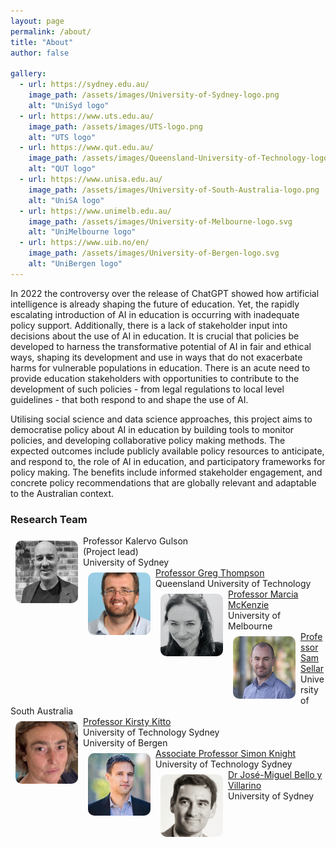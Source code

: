 ```yaml
---
layout: page
permalink: /about/
title: "About"
author: false

gallery:
  - url: https://sydney.edu.au/
    image_path: /assets/images/University-of-Sydney-logo.png
    alt: "UniSyd logo"
  - url: https://www.uts.edu.au/
    image_path: /assets/images/UTS-logo.png
    alt: "UTS logo"
  - url: https://www.qut.edu.au/
    image_path: /assets/images/Queensland-University-of-Technology-logo.png
    alt: "QUT logo"
  - url: https://www.unisa.edu.au/
    image_path: /assets/images/University-of-South-Australia-logo.png
    alt: "UniSA logo"
  - url: https://www.unimelb.edu.au/
    image_path: /assets/images/University-of-Melbourne-logo.svg
    alt: "UniMelbourne logo"
  - url: https://www.uib.no/en/
    image_path: /assets/images/University-of-Bergen-logo.svg
    alt: "UniBergen logo"
---
```


In 2022 the controversy over the release of ChatGPT showed how artificial intelligence is already shaping the future of education. Yet, the rapidly escalating introduction of AI in education is occurring with inadequate policy support. Additionally, there is a lack of stakeholder input into decisions about the use of AI in education. It is crucial that policies be developed to harness the transformative potential of AI in fair and ethical ways, shaping its development and use in ways that do not exacerbate harms for vulnerable populations in education. There is an acute need to provide education stakeholders with opportunities to contribute to the development of such policies - from legal regulations to local level guidelines - that both respond to and shape the use of AI.

Utilising social science and data science approaches, this project aims to democratise policy about AI in education by building tools to monitor policies, and developing collaborative policy making methods. The expected outcomes include publicly available policy resources to anticipate, and respond to, the role of AI in education, and participatory frameworks for policy making. The benefits include informed stakeholder engagement, and concrete policy recommendations that are globally relevant and adaptable to the Australian context.

<h3>Research Team</h3>
<div class="row">
  <div class="col-xs-12 col-sm-6 col-md-4 views-row">
    <a href="https://www.sydney.edu.au/arts/about/our-people/academic-staff/kalervo.gulson.html" target="_blank" style="text-decoration:none; cursor:pointer;">
      <img src="/assets/images/Kalervo-Gulson.jpeg"
         alt="Professor Kalervo Gulson"
         style="width:100px; height:100px; border-radius:10px; margin:8px; float:left;">
      Professor Kalervo Gulson<br>(Project lead)
    </a><br>
    <span>University of Sydney</span>
  </div>

  <div class="col-xs-12 col-sm-6 col-md-4 views-row">
    <a href="https://www.qut.edu.au/about/our-people/academic-profiles/g6.thompson" target="_blank">
      <img src="/assets/images/Greg-Thompson.jpg"
         alt="Professor Greg Thompson"
         style="width:100px; height:100px; border-radius:10px; margin:8px; float:left;">
      Professor Greg Thompson
    </a><br>
    <span>Queensland University of Technology</span>
  </div>

  <div class="col-xs-12 col-sm-6 col-md-4 views-row">
    <a href="https://findanexpert.unimelb.edu.au/profile/876656-marcia-mckenzie" target="_blank">
      <img src="/assets/images/Marcia-McKenzie.jpeg"
         alt="Professor Marcia McKenzie"
         style="width:100px; height:100px; border-radius:10px; margin:8px; float:left;">
      Professor Marcia McKenzie
    </a><br>
    <span>University of Melbourne</span>
  </div>

  <div class="col-xs-12 col-sm-6 col-md-4 views-row">
    <a href="https://people.unisa.edu.au/Sam.Sellar" target="_blank">
      <img src="/assets/images/Sam-Sellar.jpeg"
         alt="Professor Sam Sellar"
         style="width:100px; height:100px; border-radius:10px; margin:8px; float:left;">
      Professor Sam Sellar
    </a><br>
    <span>University of South Australia</span>
  </div>

  <div class="col-xs-12 col-sm-6 col-md-4 views-row">
    <a href="https://www4.uib.no/en/find-employees/Kirsty.Kitto" target="_blank">
      <img src="/assets/images/Kirsty-Kitto.jpeg"
         alt="Professor Kirsty Kitto"
         style="width:100px; height:100px; border-radius:10px; margin:8px; float:left;">
      Professor Kirsty Kitto
    </a><br>
    <span>University of Technology Sydney<br>
    University of Bergen</span>
  </div>

  <div class="col-xs-12 col-sm-6 col-md-4 views-row">
    <a href="https://profiles.uts.edu.au/Simon.Knight" target="_blank">
      <img src="/assets/images/Simon-Knight.jpeg"
         alt="Associate Professor Simon Knight"
         style="width:100px; height:100px; border-radius:10px; margin:8px; float:left;">
      Associate Professor Simon Knight
    </a><br>
    <span>University of Technology Sydney</span>
  </div>

  <div class="col-xs-12 col-sm-6 col-md-4 views-row">
    <a href="https://www.sydney.edu.au/law/about/our-people/academic-staff/jose-miguel-bellovillarino.html?ref=campaignforaisafety.org" target="_blank">
      <img src="/assets/images/Jose-Miguel-Bello-Villarino.png"
         alt="Dr José-Miguel Bello y Villarino"
         style="width:100px; height:100px; border-radius:10px; margin:8px; float:left;">
      Dr José-Miguel Bello y Villarino
    </a><br>
    <span>University of Sydney</span>
  </div>
</div>
